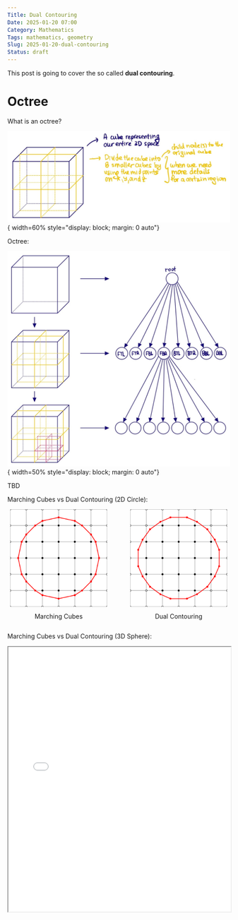 ```yaml
---
Title: Dual Contouring
Date: 2025-01-20 07:00
Category: Mathematics
Tags: mathematics, geometry
Slug: 2025-01-20-dual-contouring
Status: draft
---
```


This post is going to cover the so called **dual contouring**.

# Octree

What is an octree?

![Cube](../images/2025-01-20-dual-contouring/octree_cube.jpg){ width=60% style="display: block; margin: 0 auto"}

Octree:

![Octree](../images/2025-01-20-dual-contouring/octree.jpg){ width=50% style="display: block; margin: 0 auto"}

TBD

Marching Cubes vs Dual Contouring (2D Circle):

<!-- <div style="display: flex; justify-content: center; gap: 40px; align-items: center;">
    <img src="../images/2025-01-20-dual-contouring/example_mc.svg" width="35%" alt="Marching Cubes Example">
    <img src="../images/2025-01-20-dual-contouring/example.svg" width="35%" alt="Dual Contouring Example">
</div> -->

<div style="display: flex; justify-content: center; gap: 40px; align-items: center;">
    <div style="text-align: center;">
        <img src="../images/2025-01-20-dual-contouring/example_mc.svg" width="95%" alt="Marching Cubes Example">
        <p style="margin-top: 10px;">Marching Cubes</p>
    </div>
    <div style="text-align: center;">
        <img src="../images/2025-01-20-dual-contouring/example_dc.svg" width="95%" alt="Dual Contouring Example">
        <p style="margin-top: 10px;">Dual Contouring</p>
    </div>
</div>

Marching Cubes vs Dual Contouring (3D Sphere):

<iframe src="{static}/code/2025-01-20-dual-contouring/comparison.html" width="100%" height="600px" frameborder="10"></iframe>
